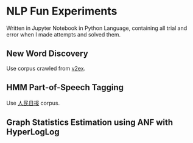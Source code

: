 # NLP Fun Experiments

Written in Jupyter Notebook in Python Language, containing all trial and error when I made attempts and solved them.

## New Word Discovery

Use corpus crawled from [v2ex](https://www.v2ex.com/).

## HMM Part\-of\-Speech Tagging

Use [人民日报](http://icl.pku.edu.cn/icl_groups/corpus/dwldform1.asp) corpus.

## Graph Statistics Estimation using ANF with HyperLogLog
